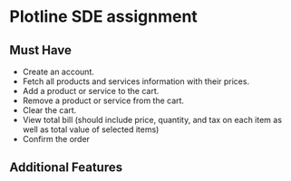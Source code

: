 ﻿# Plotline SDE assignment

## Must Have

- Create an account.
- Fetch all products and services information with their prices.
- Add a product or service to the cart.
- Remove a product or service from the cart.
- Clear the cart.
- View total bill (should include price, quantity, and tax on each item as well as total
  value of selected items)
- Confirm the order

## Additional Features
